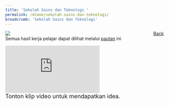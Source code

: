 ```yaml
---
title: 'Sekolah Sains dan Teknologi '
permalink: /mlmoe/sekolah-sains-dan-teknologi/
breadcrumb: 'Sekolah Sains dan Teknologi'
---
```

<!-- Global site tag (gtag.js) - Google Ads: 726049306 -->
<script async src="https://www.googletagmanager.com/gtag/js?id=AW-726049306"></script>
<script>
  window.dataLayer = window.dataLayer || [];
  function gtag(){dataLayer.push(arguments);}
  gtag('js', new Date());

  gtag('config', 'AW-726049306');
</script>
<a href="/gallery/pameran- bahasa- melayu-malay-language-exhibitions-d/schools/" style="float:right;">Back</a>
 <img src="/images/SST-ML.jpg"> <br/>
    Semua hasil kerja pelajar dapat dilihat melalui <a href=" https://www.youtube.com/playlist?list=PLJf9Yr0Zb2eWgNqJ8YlqhEun2lotJNY_I" target="_blank"> pautan</a> ini
  <div class="video-container">
  <iframe src="https://www.youtube.com/embed/1nGI5kqESjM" frameborder="0" allow="accelerometer; autoplay; encrypted-media; gyroscope; picture-in-picture" allowfullscreen></iframe></div><span style="font-size:18px;">Tonton klip video untuk mendapatkan idea.</span><br/>


<div class="btntop"><a href="#top" style="text-decoration:none;"><span style="color:white"><b>Top</b></span></a></div>
